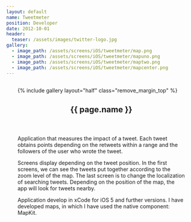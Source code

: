 ```yaml
---
layout: default
name: Tweetmeter
position: Developer
date: 2012-10-01
header:
  teaser: /assets/images/twitter-logo.jpg
gallery:
  - image_path: /assets/screens/iOS/tweetmeter/map.png
  - image_path: /assets/screens/iOS/tweetmeter/mapuno.png
  - image_path: /assets/screens/iOS/tweetmeter/maptwo.png
  - image_path: /assets/screens/iOS/tweetmeter/mapcenter.png
---
```


<div id="main" role="main">    
      <meta itemprop="headline" content="{{ page.name }}"/>
      <meta itemprop="description" content="{{ page.header.description }}"/>
      <div class="page__inner-wrap" style="margin: 30px;">
      <div class="project-container left">
        <section class="page__content" itemprop="text">
             {% include gallery layout="half" class="remove_margin_top" %}
         </section>
      </div>
      <div class="project-container right">        
        <section class="page__content" itemprop="text">
        <header>
          <h1 id="page-title" class="page__title" itemprop="headline">{{ page.name }}</h1>
        </header>
            <p>Application that measures the impact of a tweet. Each tweet obtains points depending on the retweets within a range and the followers of the user who wrote the tweet.</p>
            <p>Screens display depending on the tweet position. In the first screens, we can see the tweets put together according to the zoom level of the map. The last screen is to change the localization of searching tweets. Depending on the position of the map, the app will look for tweets nearby.</p>
	          <p>Application develop in xCode for iOS 5 and further versions. I have developed maps, in which I have used the native component: MapKit.</p>
        </section>         
         </div>
       </div>       
</div>